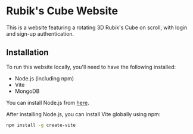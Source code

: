 # Rubik's Cube Website

This is a website featuring a rotating 3D Rubik's Cube on scroll, with login and sign-up authentication.

## Installation

To run this website locally, you'll need to have the following installed:

- Node.js (including npm)
- Vite
- MongoDB

You can install Node.js from [here](https://nodejs.org/).

After installing Node.js, you can install Vite globally using npm:

```bash
npm install -g create-vite
